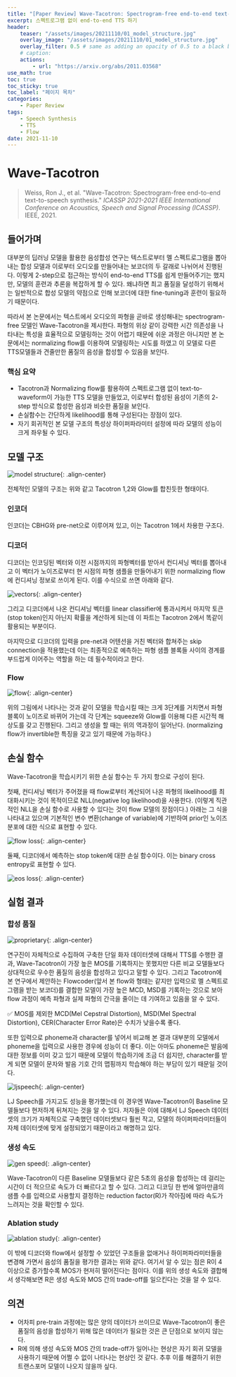 ```yaml
---
title: "[Paper Review] Wave-Tacotron: Spectrogram-free end-to-end text-to-speech synthesis"
excerpt: 스펙트로그램 없이 end-to-end TTS 하기
header:
    teaser: "/assets/images/20211110/01_model_structure.jpg"
    overlay_image: "/assets/images/20211110/01_model_structure.jpg"
    overlay_filter: 0.5 # same as adding an opacity of 0.5 to a black background
    # caption: 
    actions:
        - url: "https://arxiv.org/abs/2011.03568"
use_math: true
toc: true
toc_sticky: true
toc_label: "페이지 목차"
categories: 
    - Paper Review
tags: 
    - Speech Synthesis
    - TTS
    - Flow
date: 2021-11-10
---
```


# Wave-Tacotron

> Weiss, Ron J., et al. "Wave-Tacotron: Spectrogram-free end-to-end text-to-speech synthesis." *ICASSP 2021-2021 IEEE International Conference on Acoustics, Speech and Signal Processing (ICASSP)*. IEEE, 2021.

## 들어가며

대부분의 딥러닝 모델을 활용한 음성합성 연구는 텍스트로부터 멜 스펙트로그램을 뽑아내는 합성 모델과 이로부터 오디오를 만들어내는 보코더의 두 갈래로 나뉘어서 진행된다. 이렇게 2-step으로 접근하는 방식이 end-to-end TTS를 쉽게 만들어주기는 했지만, 모델의 훈련과 추론을 복잡하게 할 수 있다. 왜냐하면 최고 품질을 달성하기 위해서는 일반적으로 합성 모델의 약점으로 인해 보코더에 대한 fine-tuning과 훈련이 필요하기 때문이다. 

따라서 본 논문에서는 텍스트에서 오디오의 파형을 곧바로 생성해내는 spectrogram-free 모델인 Wave-Tacotron을 제시한다. 파형의 위상 같이 강력한 시간 의존성을 나타내는 특성을 효율적으로 모델링하는 것이 어렵기 때문에 쉬운 과정은 아니지만 본 논문에서는 normalizing flow를 이용하여 모델링하는 시도를 하였고 이 모델로 다른 TTS모델들과 견줄만한 품질의 음성을 합성할 수 있음을 보인다. 

### 핵심 요약

- Tacotron과 Normalizing flow를 활용하여 스펙트로그램 없이 text-to-waveform이 가능한 TTS 모델을 만들었고, 이로부터 합성된 음성이 기존의 2-step 방식으로 합성한 음성과 비슷한 품질을 보인다.
- 손실함수는 간단하게 likelihood를 통해 구성된다는 장점이 있다.
- 자기 회귀적인 본 모델 구조의 특성상 하이퍼파라미터 설정에 따라 모델의 성능이 크게 좌우될 수 있다.

## 모델 구조

![model structure](/assets/images/20211110/01_model_structure.jpg){: .align-center}  

전체적인 모델의 구조는 위와 같고 Tacotron 1,2와 Glow를 합친듯한 형태이다.

### 인코더

인코더는 CBHG와 pre-net으로 이루어져 있고, 이는 Tacotron 1에서 차용한 구조다. 

### 디코더

디코더는 인코딩된 벡터와 이전 시점까지의 파형벡터를 받아서 컨디셔닝 벡터를 뽑아내고 이 벡터가 노이즈로부터 현 시점의 파형 샘플을 만들어내기 위한 normalizing flow에 컨디셔닝 정보로 쓰이게 된다. 이를 수식으로 쓰면 아래와 같다.

![vectors](/assets/images/20211110/02_vectors.jpg){: .align-center}  

그리고 디코더에서 나온 컨디셔닝 벡터를 linear classifier에 통과시켜서 마지막 토큰(stop token)인지 아닌지 확률을 계산하게 되는데 이 파트는 Tacotron 2에서 똑같이 활용되는 부분이다. 

마지막으로 디코더의 입력을 pre-net과 어텐션을 거친 벡터와 합쳐주는 skip connection을 적용했는데 이는 최종적으로 예측하는 파형 샘플 블록들 사이의 경계를 부드럽게 이어주는 역할을 하는 데 필수적이라고 한다.

### Flow

![flow](/assets/images/20211110/03_flow.jpg){: .align-center}  

위의 그림에서 나타나는 것과 같이 모델을 학습시킬 때는 크게 3단계를 거치면서 파형 블록이 노이즈로 바뀌어 가는데 각 단계는 squeeze와 Glow를 이용해 다른 시간적 해상도를 갖고 진행된다. 그리고 생성을 할 때는 위의 역과정이 일어난다. (normalizing flow가 invertible한 특징을 갖고 있기 때문에 가능하다.)

## 손실 함수

Wave-Tacotron을 학습시키기 위한 손실 함수는 두 가지 항으로 구성이 된다.

첫째, 컨디셔닝 벡터가 주어졌을 때 flow로부터 계산되어 나온 파형의 likelihood를 최대화시키는 것이 목적이므로 NLL(negative log likelihood)을 사용한다. (이렇게 직관적인 NLL을 손실 함수로 사용할 수 있다는 것이 flow 모델의 장점이다.) 아래는 그 식을 나타내고 있으며 기본적인 변수 변환(change of variable)에 기반하여 prior인 노이즈 분포에 대한 식으로 표현할 수 있다.

![flow loss](/assets/images/20211110/04_flow_loss.jpg){: .align-center}  

둘째, 디코더에서 예측하는 stop token에 대한 손실 함수이다. 이는 binary cross entropy로 표현할 수 있다.

![eos loss](/assets/images/20211110/05_eos_loss.jpg){: .align-center}  

## 실험 결과

### 합성 품질

![proprietary](/assets/images/20211110/06_proprietary.jpg){: .align-center}  

연구진이 자체적으로 수집하여 구축한 단일 화자 데이터셋에 대해서 TTS를 수행한 결과, Wave-Tacotron이 가장 높은 MOS를 기록하지는 못했지만 다른 비교 모델들보다 상대적으로 우수한 품질의 음성을 합성하고 있다고 말할 수 있다. 그리고 Tacotron에 본 연구에서 제안하는 Flowcoder(앞서 본 flow와 형태는 같지만 입력으로 멜 스펙트로그램을 받는 보코더)를 결합한 모델이 가장 높은 MCD, MSD를 기록하는 것으로 보아 flow 과정이 예측 파형과 실제 파형의 간극을 줄이는 데 기여하고 있음을 알 수 있다.

<aside>
✅ MOS를 제외한 MCD(Mel Cepstral Distortion), MSD(Mel Spectral Distortion), CER(Character Error Rate)은 수치가 낮을수록 좋다.

</aside>

또한 입력으로 phoneme과 character를 넣어서 비교해 본 결과 대부분의 모델에서 phoneme을 입력으로 사용한 경우에 성능이 더 좋다. 이는 아마도 phoneme은 발음에 대한 정보를 이미 갖고 있기 때문에 모델이 학습하기에 조금 더 쉽지만, character를 받게 되면 모델이 문자와 발음 기호 간의 맵핑까지 학습해야 하는 부담이 있기 때문일 것이다.

![ljspeech](/assets/images/20211110/07_ljspeech.jpg){: .align-center}  

LJ Speech를 가지고도 성능을 평가했는데 이 경우엔 Wave-Tacotron이 Baseline 모델들보다 현저하게 뒤쳐지는 것을 알 수 있다. 저자들은 이에 대해서 LJ Speech 데이터셋의 크기가 자체적으로 구축했던 데이터셋보다 훨씬 작고, 모델의 하이퍼파라미터들이 자체 데이터셋에 맞게 설정되었기 때문이라고 해명하고 있다.

### 생성 속도

![gen speed](/assets/images/20211110/08_gen_speed.jpg){: .align-center}  

Wave-Tacotron이 다른 Baseline 모델들보다 같은 5초의 음성을 합성하는 데 걸리는 시간이 더 적으므로 속도가 더 빠르다고 할 수 있다. 그리고 디코딩 한 번에 얼마만큼의 샘플 수를 입력으로 사용할지 결정하는 reduction factor(R)가 작아짐에 따라 속도가 느려지는 것을 확인할 수 있다.

### Ablation study

![ablation study](/assets/images/20211110/09_ablation_study.jpg){: .align-center}  

이 밖에 디코더와 flow에서 설정할 수 있었던 구조들을 없애거나 하이퍼파라미터들을 변경해 가면서 음성의 품질을 평가한 결과는 위와 같다. 여기서 알 수 있는 점은 R이 4 이상으로 증가할수록 MOS가 현저히 떨어진다는 점이다. 이를 위의 생성 속도와 결합해서 생각해보면 R은 생성 속도와 MOS 간의 trade-off를 일으킨다는 것을 알 수 있다.

## 의견

- 어차피 pre-train 과정에는 많은 양의 데이터가 쓰이므로 Wave-Tacotron이 좋은 품질의 음성을 합성하기 위해 많은 데이터가 필요한 것은 큰 단점으로 보이지 않는다.
- R에 의해 생성 속도와 MOS 간의 trade-off가 일어나는 현상은 자기 회귀 모델을 사용하기 때문에 어쩔 수 없이 나타나는 현상인 것 같다. 추후 이를 해결하기 위한 트랜스포머 모델이 나오지 않을까 싶다.